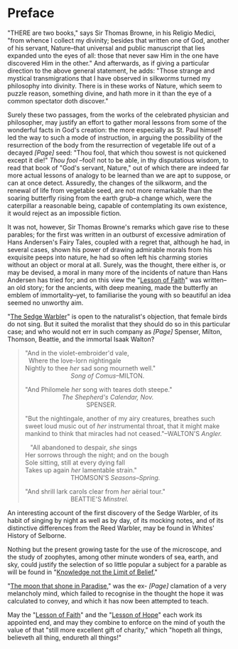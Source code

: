 # Preface

"THERE are two books," says Sir Thomas Browne, in his Religio Medici, "from whence I collect my divinity; besides that written one of God, another of his servant, Nature–that universal and public manuscript that lies expanded unto the eyes of all: those that never saw Him in the one have discovered Him in the other." And afterwards, as if giving a particular direction to the above general statement, he adds: "Those strange and mystical transmigrations that I have observed in silkworms turned my philosophy into divinity. There is in these works of Nature, which seem to puzzle reason, something divine, and hath more in it than the eye of a common spectator doth discover."

Surely these two passages, from the works of the celebrated physician and philosopher, may justify an effort to gather moral lessons from some of the wonderful facts in God's creation: the more especially as St. Paul himself led the way to such a mode of instruction, in arguing the possibility of the resurrection of the body from the resurrection of vegetable life out of a decayed *[Page]* seed: "Thou fool, that which thou sowest is not quickened except it die!" *Thou fool* –fool! not to be able, in thy disputatious wisdom, to read that book of "God's servant, Nature," out of which there are indeed far more actual lessons of analogy to be learned than we are apt to suppose, or can at once detect. Assuredly, the changes of the silkworm, and the renewal of life from vegetable seed, are not more remarkable than the soaring butterfly rising from the earth grub–a change which, were the caterpillar a reasonable being, capable of contemplating its own existence, it would reject as an impossible fiction.

It was not, however, Sir Thomas Browne's remarks which gave rise to these parables; for the first was written in an outburst of excessive admiration of Hans Andersen's Fairy Tales, coupled with a regret that, although he had, in several cases, shown his power of drawing admirable morals from his exquisite peeps into nature, he had so often left his charming stories without an object or moral at all. Surely, was the thought, there either is, or may be devised, a moral in many more of the incidents of nature than Hans Andersen has tried for; and on this view the "[Lesson of Faith](parables.html#faith)" was written–an old story; for the ancients, with deep meaning, made the butterfly an emblem of immortality–yet, to familiarise the young with so beautiful an idea seemed no unworthy aim.

"[The Sedge Warbler](parables.html#unknown)" is open to the naturalist's objection, that female birds do not sing. But it suited the moralist that they should do so in this particular case; and who would not err in such company as *[Page]* Spenser, Milton, Thomson, Beattie, and the immortal Isaak Walton?

> "And in the violet-embroider'd vale,\
>    Where the love-lorn nightingale\
>  Nightly to thee *her* sad song mourneth well."\
>                            *Song of Comus*–MILTON.
>
> "And Philomele *her* song with teares doth steepe."\
>                       *The Shepherd's Calendar, Nov.*\
>                                     SPENSER.
>
> "But the nightingale, another of my airy creatures, breathes such sweet loud music out of *her* instrumental throat, that it might make mankind to think that miracles had not ceased."–WALTON'S *Angler.*
>
>    "All abandoned to despair, *she* sings\
>  Her sorrows through the night; and on the bough\
>  Sole sitting, still at every dying fall\
>  Takes up again *her* lamentable strain."\
>                            THOMSON'S *Seasons–Spring.*
>
> "And shrill lark carols clear from *her* aërial tour."\
>                            BEATTIE'S *Minstrel.*

An interesting account of the first discovery of the Sedge Warbler, of its habit of singing by night as well as by day, of its mocking notes, and of its distinctive differences from the Reed Warbler, may be found in Whites' History of Selborne.

Nothing but the present growing taste for the use of the microscope, and the study of zoophytes, among other minute wonders of sea, earth, and sky, could justify the selection of so little popular a subject for a parable as will be found in "[Knowledge not the Limit of Belief.](parables.html#knowledge)"

"[The moon that shone in Paradise](parables.html#hope)," was the ex- *[Page]* clamation of a very melancholy mind, which failed to recognise in the thought the hope it was calculated to convey, and which it has now been attempted to teach.

May the "[Lesson of Faith](parables.html#faith)" and the "[Lesson of Hope](parables.html#hope)" each work its appointed end, and may they combine to enforce on the mind of youth the value of that "still more excellent gift of charity," which "hopeth all things, believeth all thing, endureth all things!"